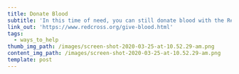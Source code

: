```yaml
---
title: Donate Blood
subtitle: 'In this time of need, you can still donate blood with the Red Cross'
link_out: 'https://www.redcross.org/give-blood.html'
tags:
  - ways_to_help
thumb_img_path: /images/screen-shot-2020-03-25-at-10.52.29-am.png
content_img_path: /images/screen-shot-2020-03-25-at-10.52.29-am.png
template: post
---
```

